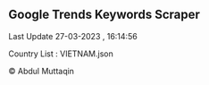 

## Google Trends Keywords Scraper 
 
Last Update 27-03-2023 , 16:14:56

Country List :
VIETNAM.json



© Abdul Muttaqin 
